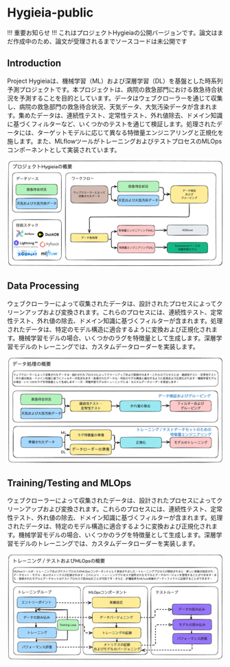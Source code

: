 # Hygieia-public

!!! 重要お知らせ !!!
これはプロジェクトHygieiaの公開バージョンです。論文はまだ作成中のため、論文が受理されるまでソースコードは未公開です

## Introduction

Project Hygieiaは、機械学習（ML）および深層学習（DL）を基盤とした時系列予測プロジェクトです。本プロジェクトは、病院の救急部門における救急待合状況を予測することを目的としています。データはウェブクローラーを通じて収集し、病院の救急部門の救急待合状況、天気データ、大気汚染データが含まれます。集めたデータは、連続性テスト、定常性テスト、外れ値除去、ドメイン知識に基づくフィルターなど、いくつかのテストを通じて検証します。処理されたデータには、ターゲットモデルに応じて異なる特徴量エンジニアリングと正規化を施します。また、MLflowツールがトレーニングおよびテストプロセスのMLOpsコンポーネントとして実装されています。

![Overview](./images/jp/overview_jp.png)

## Data Processing 

ウェブクローラーによって収集されたデータは、設計されたプロセスによってクリーンアップおよび変換されます。これらのプロセスには、連続性テスト、定常性テスト、外れ値の除去、ドメイン知識に基づくフィルターが含まれます。処理されたデータは、特定のモデル構造に適合するように変換および正規化されます。機械学習モデルの場合、いくつかのラグを特徴量として生成します。深層学習モデルのトレーニングでは、カスタムデータローダーを実装します。

![Data_Processing](./images/jp/data_processing_jp.png)

## Training/Testing and MLOps

ウェブクローラーによって収集されたデータは、設計されたプロセスによってクリーンアップおよび変換されます。これらのプロセスには、連続性テスト、定常性テスト、外れ値の除去、ドメイン知識に基づくフィルターが含まれます。処理されたデータは、特定のモデル構造に適合するように変換および正規化されます。機械学習モデルの場合、いくつかのラグを特徴量として生成します。深層学習モデルのトレーニングでは、カスタムデータローダーを実装します。

![Training_Testing](./images/jp/training_testing_mlops_jp.png)